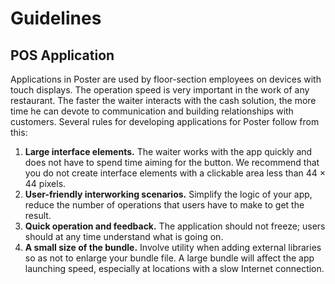 # Guidelines


## POS Application

Applications in Poster are used by floor-section employees on devices with touch displays. The operation speed is very important in the work of any restaurant. The faster the waiter interacts with the cash solution, the more time he can devote to communication and building relationships with customers. Several rules for developing applications for Poster follow from this:

1. **Large interface elements.** The waiter works with the app quickly and does not have to spend time aiming for the button. We recommend that you do not create interface elements with a clickable area less than 44 × 44 pixels.
2. **User-friendly interworking scenarios.** Simplify the logic of your app, reduce the number of operations that users have to make to get the result.
3. **Quick operation and feedback.** The application should not freeze; users should at any time understand what is going on.
4. **A small size of the bundle.** Involve utility when adding external libraries so as not to enlarge your bundle file. A large bundle will affect the app launching speed, especially at locations with a slow Internet connection.

